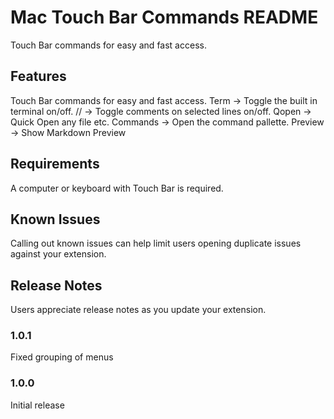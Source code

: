 # Mac Touch Bar Commands README

Touch Bar commands for easy and fast access.

## Features

Touch Bar commands for easy and fast access. 
Term -> Toggle the built in terminal on/off.
// -> Toggle comments on selected lines on/off.
Qopen -> Quick Open any file etc.
Commands -> Open the command pallette.
Preview -> Show Markdown Preview

## Requirements

A computer or keyboard with Touch Bar is required.

## Known Issues

Calling out known issues can help limit users opening duplicate issues against your extension.

## Release Notes

Users appreciate release notes as you update your extension.

### 1.0.1

Fixed grouping of menus

### 1.0.0

Initial release
